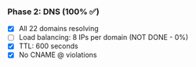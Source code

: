 ### Phase 2: DNS (100% ✅)

- [x] All 22 domains resolving
- [ ] Load balancing: 8 IPs per domain (NOT DONE - 0%)
- [x] TTL: 600 seconds
- [x] No CNAME @ violations
